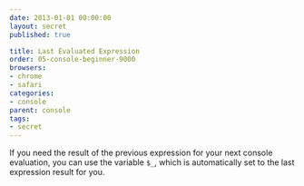 ```yaml
---
date: 2013-01-01 00:00:00
layout: secret
published: true

title: Last Evaluated Expression
order: 05-console-beginner-9000
browsers:
- chrome
- safari
categories:
- console
parent: console
tags:
- secret
---
```


<p class="chrome safari">If you need the result of the previous expression for your next console evaluation, you can use the variable <code>$_</code>, which is automatically set to the last expression result for you.</p>